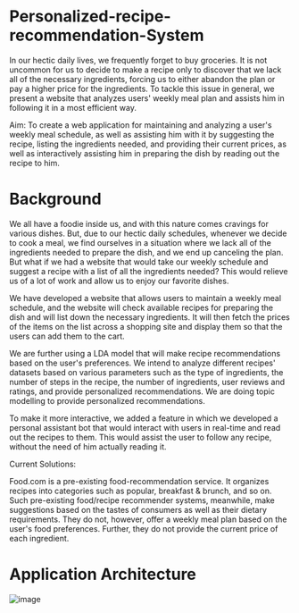 # Personalized-recipe-recommendation-System

In our hectic daily lives, we frequently forget to buy groceries. It is not uncommon for us to
decide to make a recipe only to discover that we lack all of the necessary ingredients, forcing us
to either abandon the plan or pay a higher price for the ingredients. To tackle this issue in
general, we present a website that analyzes users' weekly meal plan and assists him in following
it in a most efficient way.

Aim: To create a web application for maintaining and analyzing a user's weekly meal schedule,
as well as assisting him with it by suggesting the recipe, listing the ingredients needed, and
providing their current prices, as well as interactively assisting him in preparing the dish by
reading out the recipe to him.

# Background

We all have a foodie inside us, and with this nature comes cravings for various dishes. But, due
to our hectic daily schedules, whenever we decide to cook a meal, we find ourselves in a
situation where we lack all of the ingredients needed to prepare the dish, and we end up
canceling the plan. But what if we had a website that would take our weekly schedule and
suggest a recipe with a list of all the ingredients needed? This would relieve us of a lot of work
and allow us to enjoy our favorite dishes.

We have developed a website that allows users to maintain a weekly meal schedule, and the
website will check available recipes for preparing the dish and will list down the necessary
ingredients. It will then fetch the prices of the items on the list across a shopping site and
display them so that the users can add them to the cart.

We are further using a LDA model that will make recipe recommendations based on the user's
preferences. We intend to analyze different recipes' datasets based on various parameters such
as the type of ingredients, the number of steps in the recipe, the number of ingredients, user
reviews and ratings, and provide personalized recommendations. We are doing topic modelling
to provide personalized recommendations.

To make it more interactive, we added a feature in which we developed a personal assistant bot
that would interact with users in real-time and read out the recipes to them. This would assist
the user to follow any recipe, without the need of him actually reading it.

Current Solutions:

Food.com is a pre-existing food-recommendation service. It organizes recipes into categories
such as popular, breakfast & brunch, and so on. Such pre-existing food/recipe recommender
systems, meanwhile, make suggestions based on the tastes of consumers as well as their dietary
requirements. They do not, however, offer a weekly meal plan based on the user's food
preferences. Further, they do not provide the current price of each ingredient.

# Application Architecture

![image](https://user-images.githubusercontent.com/41475312/131551371-77fb0781-bc0b-4f70-b121-dfc34886245e.png)


